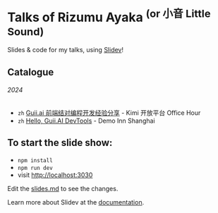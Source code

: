 # Talks of Rizumu Ayaka <sup>(or 小音 Little Sound)</sup>

Slides & code for my talks, using [Slidev](https://github.com/slidevjs/slidev)!

## Catalogue

###### 2024

 - `zh` [Guii.ai 前端结对编程开发经验分享](./2024-07-27) - Kimi 开放平台 Office Hour
 - `zh` [Hello, Guii.AI DevTools](./2024-07-27) - Demo Inn Shanghai

## To start the slide show:

- `npm install`
- `npm run dev`
- visit <http://localhost:3030>

Edit the [slides.md](./slides.md) to see the changes.

Learn more about Slidev at the [documentation](https://sli.dev/).
